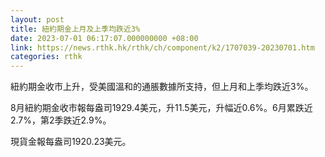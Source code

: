 ```yaml
---
layout: post
title: 紐約期金上月及上季均跌近3%
date: 2023-07-01 06:17:07.000000000 +08:00
link: https://news.rthk.hk/rthk/ch/component/k2/1707039-20230701.htm
categories: rthk
---
```


紐約期金收市上升，受美國溫和的通脹數據所支持，但上月和上季均跌近3%。

8月紐約期金收市報每盎司1929.4美元，升11.5美元，升幅近0.6%。6月累跌近2.7%，第2季跌近2.9%。

現貨金報每盎司1920.23美元。
